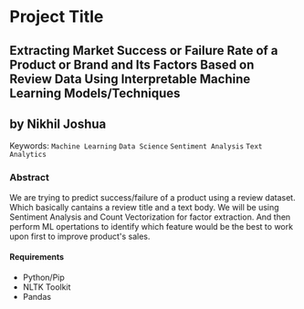# Project Title

## Extracting Market Success or Failure Rate of a Product or Brand and Its Factors Based on Review Data Using Interpretable Machine Learning Models/Techniques
## by Nikhil Joshua

Keywords: `Machine Learning` `Data Science` `Sentiment Analysis` `Text Analytics`

### Abstract
We are trying to predict success/failure of a product using a review dataset. Which basically cantains a review title and a text body. We will be using Sentiment Analysis and Count Vectorization for factor extraction. And then perform ML opertations to identify which feature would be the best to work upon first to improve product's sales.

#### Requirements

- Python/Pip
- NLTK Toolkit
- Pandas